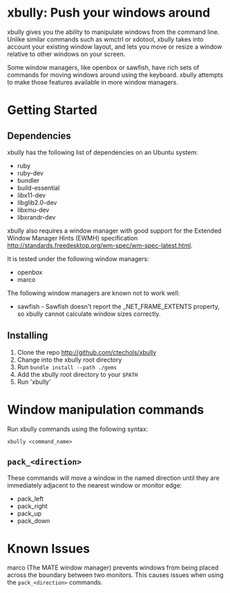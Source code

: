 # xbully: Push your windows around

xbully gives you the ability to manipulate windows from the command line. 
Unlike similar commands such as wmctrl or xdotool, xbully takes into account 
your existing window layout, and lets you move or resize a window relative to 
other windows on your screen.

Some window managers, like openbox or sawfish, have rich sets of commands for 
moving windows around using the keyboard.  xbully attempts to make those 
features available in more window managers.

# Getting Started

## Dependencies

xbully has the following list of dependencies on an Ubuntu system:

* ruby
* ruby-dev
* bundler
* build-essential
* libx11-dev
* libglib2.0-dev
* libxmu-dev
* libxrandr-dev

xbully also requires a window manager with good support for the Extended Window 
Manager Hints (EWMH) specification 
http://standards.freedesktop.org/wm-spec/wm-spec-latest.html.  

It is tested under the following window managers:

* openbox
* marco

The following window managers are known not to work well:

* sawfish - Sawfish doesn't report the \_NET\_FRAME\_EXTENTS property, so xbully 
  cannot calculate window sizes correctly.

## Installing

1. Clone the repo http://github.com/ctechols/xbully
2. Change into the xbully root directory
3. Run `bundle install --path ./gems`
4. Add the xbully root directory to your `$PATH`
5. Run 'xbully'

# Window manipulation commands

Run xbully commands using the following syntax:

`xbully <command_name>`

## `pack_<direction>`

These commands will move a window in the named direction until they are 
immediately adjacent to the nearest window or monitor edge:

* pack_left
* pack_right
* pack_up
* pack_down

# Known Issues

marco (The MATE window manager) prevents windows from being placed across the 
boundary between two monitors.  This causes issues when using the 
`pack_<direction>` commands.
